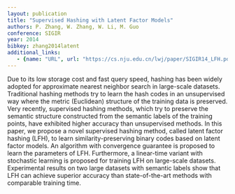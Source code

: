 ```yaml
---
layout: publication
title: "Supervised Hashing with Latent Factor Models"
authors: P. Zhang, W. Zhang, W. Li, M. Guo
conference: SIGIR
year: 2014
bibkey: zhang2014latent
additional_links:
   - {name: "URL", url: "https://cs.nju.edu.cn/lwj/paper/SIGIR14_LFH.pdf"}   
---
```

Due to its low storage cost and fast query speed, hashing
has been widely adopted for approximate nearest neighbor
search in large-scale datasets. Traditional hashing methods
try to learn the hash codes in an unsupervised way where
the metric (Euclidean) structure of the training data is preserved.
Very recently, supervised hashing methods, which
try to preserve the semantic structure constructed from the
semantic labels of the training points, have exhibited higher
accuracy than unsupervised methods. In this paper, we
propose a novel supervised hashing method, called latent
factor hashing (LFH), to learn similarity-preserving binary
codes based on latent factor models. An algorithm with
convergence guarantee is proposed to learn the parameters
of LFH. Furthermore, a linear-time variant with stochastic
learning is proposed for training LFH on large-scale datasets.
Experimental results on two large datasets with semantic
labels show that LFH can achieve superior accuracy than
state-of-the-art methods with comparable training time.
